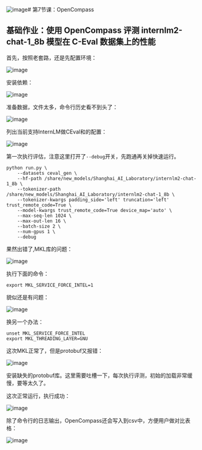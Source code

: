 ![image](https://github.com/tongda/InternLMTutorial/assets/653425/75e9452c-a443-4df5-b10a-f4f7a0c97e7c)# 第7节课：OpenCompass

## 基础作业：使用 OpenCompass 评测 internlm2-chat-1_8b 模型在 C-Eval 数据集上的性能

首先，按照老套路，还是先配置环境：

![image](https://github.com/tongda/InternLMTutorial/assets/653425/caf92b95-f516-4eec-a4a7-2b0fc24af35c)

安装依赖：

![image](https://github.com/tongda/InternLMTutorial/assets/653425/e6f24d84-10f2-4ff1-9549-ba52d9d44fbb)

准备数据，文件太多，命令行历史看不到头了：

![image](https://github.com/tongda/InternLMTutorial/assets/653425/e98853ee-6534-4310-9bd5-901369d15c29)

列出当前支持InternLM做CEval和的配置：

![image](https://github.com/tongda/InternLMTutorial/assets/653425/53e2858c-22ec-4701-8862-a0e7ed23d58e)

第一次执行评估，注意这里打开了`--debug`开关，先跑通再关掉快速运行。

```
python run.py \
    --datasets ceval_gen \
    --hf-path /share/new_models/Shanghai_AI_Laboratory/internlm2-chat-1_8b \
    --tokenizer-path /share/new_models/Shanghai_AI_Laboratory/internlm2-chat-1_8b \
    --tokenizer-kwargs padding_side='left' truncation='left' trust_remote_code=True \
    --model-kwargs trust_remote_code=True device_map='auto' \
    --max-seq-len 1024 \
    --max-out-len 16 \
    --batch-size 2 \
    --num-gpus 1 \
    --debug
```

果然出错了,MKL库的问题：

![image](https://github.com/tongda/InternLMTutorial/assets/653425/47d657a1-b269-46f6-8348-050354a2b04b)

执行下面的命令：

```
export MKL_SERVICE_FORCE_INTEL=1
```

貌似还是有问题：

![image](https://github.com/tongda/InternLMTutorial/assets/653425/f3af2bba-bfcf-46c5-a782-8e4b2d1802de)

换另一个办法：

```
unset MKL_SERVICE_FORCE_INTEL
export MKL_THREADING_LAYER=GNU
```

这次MKL正常了，但是protobuf又报错：

![image](https://github.com/tongda/InternLMTutorial/assets/653425/43df344d-1dee-4a04-b935-626452b4ff58)

安装缺失的protobuf库。这里需要吐槽一下，每次执行评测，初始的加载非常缓慢，要等太久了。

这次正常运行，执行成功：

![image](https://github.com/tongda/InternLMTutorial/assets/653425/d23ba2e7-b0af-4e7d-be28-a3fd8455deb8)

除了命令行的日志输出，OpenCompass还会写入到csv中，方便用户做对比表格：

![image](https://github.com/tongda/InternLMTutorial/assets/653425/feeb47fb-51e8-4924-bfff-8fd088411e2a)
